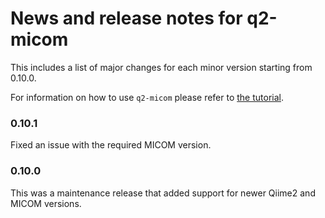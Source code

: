 # News and release notes for q2-micom

This includes a list of major changes for each minor version starting from 0.10.0.

For information on how to use `q2-micom` please refer to
[the tutorial](https://micom-dev.github.io/q2-micom).

### 0.10.1

Fixed an issue with the required MICOM version.

### 0.10.0

This was a maintenance release that added support for newer Qiime2 and MICOM versions.
